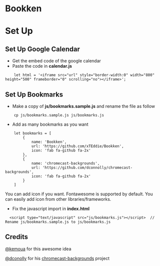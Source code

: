# Bookken


# Set Up

## Set Up Google Calendar

- Get the embed code of the google calendar
- Paste the code in **calendar.js**

```
    let html = '<iframe src="url" style="border-width:0" width="800" height="500" frameborder="0" scrolling="no"></iframe>';
```

## Set Up Bookmarks

- Make a copy of **js/bookmarks.sample.js** and rename the file as follow

```
    cp js/bookmarks.sample.js js/bookmarks.js
```
- Add as many bookmarks as you want

```
    let bookmarks = [
        {
            name: 'Bookken',
            url: 'https://github.com/xTEddie/Bookken',
            icon: 'fab fa-github fa-2x'
        },
        {
            name: 'chromecast-backgrounds',
            url: 'https://github.com/dconnolly/chromecast-backgrounds',
            icon: 'fab fa-github fa-2x'   
        }
    ]
```

You can add icon if you want. Fontawesome is supported by default. You can easily add icon from other libraries/frameworks.

- Fix the javascript import in **index.html**

```
  <script type="text/javascript" src="js/bookmarks.js"></script>  // Rename js/bookmarks.sample.js to js/bookmarks.js
```

## Credits

[@kemoua](https://github.com/kemoua) for this awesome idea

[@dconolly](https://github.com/dconnolly) for his [chromecast-backgrounds](https://github.com/dconnolly/chromecast-backgrounds) project

